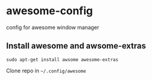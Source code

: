 awesome-config
==============

config for awesome window manager


Install awesome and awsome-extras
---------------------------------

```
sudo apt-get install awsome awesome-extras
```

Clone repo in `~/.config/awesome`
